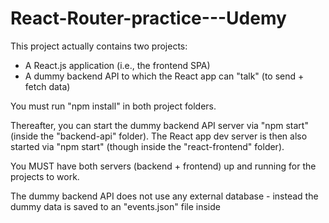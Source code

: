 # React-Router-practice---Udemy


This project actually contains two projects:

- A React.js application (i.e., the frontend SPA)
- A dummy backend API to which the React app can "talk" (to send + fetch data)


You must run "npm install" in both project folders.

Thereafter, you can start the dummy backend API server via "npm start" (inside the "backend-api" folder).
The React app dev server is then also started via "npm start" (though inside the "react-frontend" folder).

You MUST have both servers (backend + frontend) up and running for the projects to work.

The dummy backend API does not use any external database - instead the dummy data is saved to an "events.json" file inside
